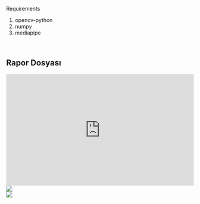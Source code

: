 Requirements <br/>
<ol>
  <li>opencv-python<br/></li>
  <li>numpy<br/></li>
  <li>mediapipe<br/></li>
</ol>

<br/>

<h2> <strong>Rapor Dosyası</strong> </h2>
<embed src="https://github.com/user-attachments/files/16569255/GERCEK.ZAMANLI.GORUNTU.ISLEME.DESTEKLI.FITNESS.HAREKET.FORM.ANALIZI.docx" type="application/pdf" height="300px" width="100%">

<br/>
<img src="https://github.com/user-attachments/assets/18ad2d2e-8995-4497-813d-1daadb977832">
<br/>
<img src="https://github.com/user-attachments/assets/a5fc965d-bd1d-4842-aa1a-f668078fa2d0">


